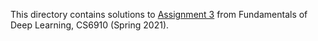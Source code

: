 This directory contains solutions to [Assignment 3](https://wandb.ai/miteshk/assignments/reports/Assignment-3--Vmlldzo0NjQwMDc) from Fundamentals of Deep Learning, CS6910 (Spring 2021).